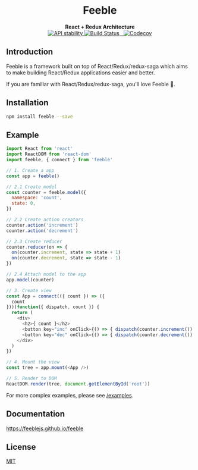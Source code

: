<h1 align="center">Feeble</h1>

<div align="center">
  <strong>React + Redux Architecture</strong>
</div>

<div align="center">
  <!-- Stability -->
  <a href="https://nodejs.org/api/documentation.html#documentation_stability_index">
  <img src="https://img.shields.io/badge/stability-experimental-orange.svg?style=flat-square"
    alt="API stability" />
  </a>

  <!-- Build Status -->
  <a href="https://travis-ci.org/feeblejs/feeble">
    <img src="https://img.shields.io/travis/feeblejs/feeble/master.svg?style=flat-square"
      alt="Build Status" />
  </a>

  <!-- Coverage -->
  <a href="https://codecov.io/gh/feeblejs/feeble">
    <img src="https://img.shields.io/codecov/c/github/feeblejs/feeble.svg" alt="Codecov" />
  </a>
</div>


## Introduction

Feeble is a framework built on top of React/Redux/redux-saga which aims to make building React/Redux applications easier and better.

If you are familiar with React/Redux/redux-saga, you'll love Feeble :see_no_evil:.

## Installation

```bash
npm install feeble --save
```

## Example

```javascript
import React from 'react'
import ReactDOM from 'react-dom'
import feeble, { connect } from 'feeble'

// 1. Create a app
const app = feeble()

// 2.1 Create model
const counter = feeble.model({
  namespace: 'count',
  state: 0,
})

// 2.2 Create action creators
counter.action('increment')
counter.action('decrement')

// 2.3 Create reducer
counter.reducer(on => {
  on(counter.increment, state => state + 1)
  on(counter.decrement, state => state - 1)
})

// 2.4 Attach model to the app
app.model(counter)

// 3. Create view
const App = connect(({ count }) => ({
  count
}))(function({ dispatch, count }) {
  return (
    <div>
      <h2>{ count }</h2>
      <button key="inc" onClick={() => { dispatch(counter.increment()) }}>+</button>
      <button key="dec" onClick={() => { dispatch(counter.decrement()) }}>-</button>
    </div>
  )
})

// 4. Mount the view
const tree = app.mount(<App />)

// 5. Render to DOM
ReactDOM.render(tree, document.getElementById('root'))
```

For more complex examples, please see [/examples](/examples).

## Documentation

https://feeblejs.github.io/feeble

## License

[MIT](https://tldrlegal.com/license/mit-license)
